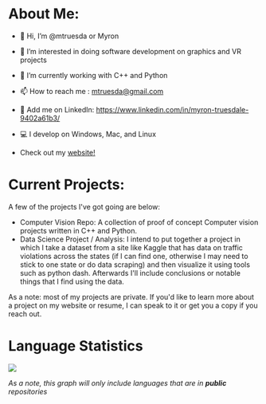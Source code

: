 # About Me:

- 👋 Hi, I’m @mtruesda or Myron
- 👀 I’m interested in doing software development on graphics and VR projects
- 🌱 I’m currently working with C++ and Python
- 📫 How to reach me : mtruesda@gmail.com
- 👔 Add me on LinkedIn: https://www.linkedin.com/in/myron-truesdale-9402a61b3/
- 💻 I develop on Windows, Mac, and Linux

- Check out my [website!](https://mtruesda.github.io "https://mtruesda.github.io")

# Current Projects:
A few of the projects I've got going are below:
- Computer Vision Repo: A collection of proof of concept Computer vision projects written in C++ and Python.
- Data Science Project / Analysis: I intend to put together a project in which I take a dataset from a site like Kaggle that has data on traffic violations across the states (if I can find one, otherwise I may need to stick to one state or do data scraping) and then visualize it using tools such as python dash. Afterwards I'll include conclusions or notable things that I find using the data.

As a note: most of my projects are private. If you'd like to learn more about a project on my website or resume, I can speak to it or get you a copy if you reach out.

# Language Statistics

<img src="https://github-readme-stats-sigma-ashy.vercel.app/api/top-langs/?username=mtruesda&layout=compact" />

*As a note, this graph will only include languages that are in* ***public*** *repositories*
